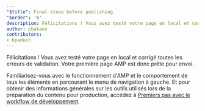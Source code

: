 ```yaml
---
"$title": Final steps before publishing
"$order": '6'
description: Félicitations ! Vous avez testé votre page en local et corrigé toutes les erreurs de validation. Votre première page AMP est donc prête pour envoi.
author: pbakaus
contributors:
- bpaduch
---
```


Félicitations ! Vous avez testé votre page en local et corrigé toutes les erreurs de validation. Votre première page AMP est donc prête pour envoi.

Familiarisez-vous avec le fonctionnement d'AMP et le comportement de tous les éléments en parcourant le menu de navigation à gauche. Et pour obtenir des informations générales sur les outils utilisés lors de la préparation du contenu pour production, accédez à [Premiers pas avec le workflow de développement](https://developers.google.com/web/tools/setup/).
